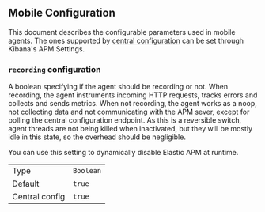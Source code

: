 ## Mobile Configuration

This document describes the configurable parameters used in mobile agents. The ones supported
by [central configuration](../configuration.md) can be set through Kibana's APM Settings.

### `recording` configuration

A boolean specifying if the agent should be recording or not. When recording, the agent instruments incoming HTTP
requests, tracks errors and collects and sends metrics. When not recording, the agent works as a noop, not collecting
data and not communicating with the APM sever, except for polling the central configuration endpoint. As this is a
reversible switch, agent threads are not being killed when inactivated, but they will be mostly idle in this state, so
the overhead should be negligible.

You can use this setting to dynamically disable Elastic APM at runtime.

|                |           |
|----------------|-----------|
| Type           | `Boolean` |
| Default        | `true`    |
| Central config | `true`    |

